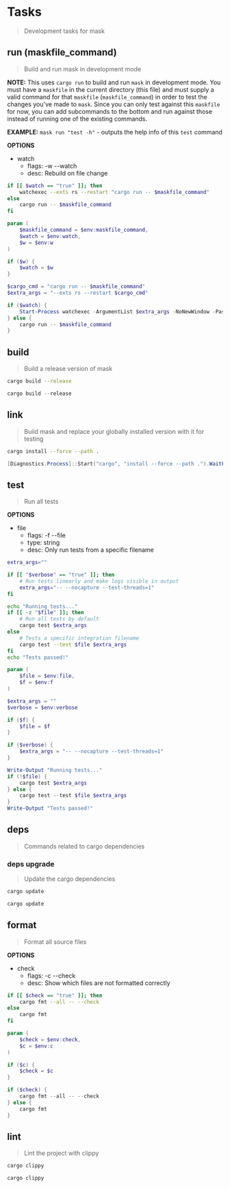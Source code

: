 # Tasks

> Development tasks for mask





## run (maskfile_command)

> Build and run mask in development mode

**NOTE:** This uses `cargo run` to build and run `mask` in development mode. You must have a `maskfile` in the current directory (this file) and must supply a valid command for that `maskfile` (`maskfile_command`) in order to test the changes you've made to `mask`. Since you can only test against this `maskfile` for now, you can add subcommands to the bottom and run against those instead of running one of the existing commands.

**EXAMPLE:** `mask run "test -h"` - outputs the help info of this `test` command

**OPTIONS**
* watch
    * flags: -w --watch
    * desc: Rebuild on file change

~~~bash
if [[ $watch == "true" ]]; then
    watchexec --exts rs --restart "cargo run -- $maskfile_command"
else
    cargo run -- $maskfile_command
fi
~~~

~~~powershell
param (
    $maskfile_command = $env:maskfile_command,
    $watch = $env:watch,
    $w = $env:w
)

if ($w) {
    $watch = $w
}

$cargo_cmd = "cargo run -- $maskfile_command"
$extra_args = "--exts rs --restart $cargo_cmd"

if ($watch) {
    Start-Process watchexec -ArgumentList $extra_args -NoNewWindow -PassThru
} else {
    cargo run -- $maskfile_command
}
~~~


## build

> Build a release version of mask

~~~bash
cargo build --release
~~~

~~~powershell
cargo build --release
~~~

## link

> Build mask and replace your globally installed version with it for testing

~~~bash
cargo install --force --path .
~~~

~~~powershell
[Diagnostics.Process]::Start("cargo", "install --force --path .").WaitForExit()
~~~


## test

> Run all tests

**OPTIONS**
* file
    * flags: -f --file
    * type: string
    * desc: Only run tests from a specific filename

~~~bash
extra_args=""

if [[ "$verbose" == "true" ]]; then
    # Run tests linearly and make logs visible in output
    extra_args="-- --nocapture --test-threads=1"
fi

echo "Running tests..."
if [[ -z "$file" ]]; then
    # Run all tests by default
    cargo test $extra_args
else
    # Tests a specific integration filename
    cargo test --test $file $extra_args
fi
echo "Tests passed!"
~~~

~~~powershell
param (
    $file = $env:file,
    $f = $env:f
)

$extra_args = ""
$verbose = $env:verbose 

if ($f) {
    $file = $f
}

if ($verbose) {
    $extra_args = "-- --nocapture --test-threads=1"
}

Write-Output "Running tests..."
if (!$file) {
    cargo test $extra_args
} else {
    cargo test --test $file $extra_args
}
Write-Output "Tests passed!"
~~~

## deps

> Commands related to cargo dependencies

### deps upgrade

> Update the cargo dependencies

~~~bash
cargo update
~~~

~~~powershell
cargo update
~~~


## format

> Format all source files

**OPTIONS**
* check
    * flags: -c --check
    * desc: Show which files are not formatted correctly

~~~bash
if [[ $check == "true" ]]; then
    cargo fmt --all -- --check
else
    cargo fmt
fi
~~~

~~~powershell
param (
    $check = $env:check,
    $c = $env:c
)

if ($c) {
    $check = $c
}

if ($check) {
    cargo fmt --all -- --check
} else {
    cargo fmt
}
~~~


## lint

> Lint the project with clippy

~~~bash
cargo clippy
~~~

~~~powershell
cargo clippy
~~~